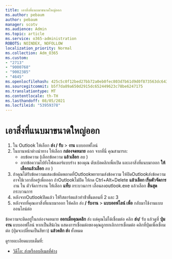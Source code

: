 ```yaml
---
title: เอาสิ่งที่แนบมาขนาดใหญ่ออก
ms.author: pebaum
author: pebaum
manager: scotv
ms.audience: Admin
ms.topic: article
ms.service: o365-administration
ROBOTS: NOINDEX, NOFOLLOW
localization_priority: Normal
ms.collection: Adm_O365
ms.custom:
- "2713"
- "9000768"
- "9002385"
- "4645"
ms.openlocfilehash: 425c5c0f12bed27bb72a0eb0fec803d7b61d9d0f873563dc6439cbfda9fdd08c
ms.sourcegitcommit: b5f7da89a650d2915dc652449623c78be6247175
ms.translationtype: MT
ms.contentlocale: th-TH
ms.lasthandoff: 08/05/2021
ms.locfileid: "53959378"
---
```

# <a name="remove-the-large-attachment"></a>เอาสิ่งที่แนบมาขนาดใหญ่ออก

1. ใน Outlook ให้เลือก **ส่ง / รับ**  >  **งาน** แบบออฟไลน์ 
2. ในบานหน้าต่างนําทาง ให้เลือก **กล่องจดหมาย** ออก จากที่นี่ คุณสามารถ: 
    - ลบข้อความ (เลือกข้อความ **แล้วเลือก** ลบ )
    - ลากข้อความไปยังโฟลเดอร์แบบร่าง ของคุณ ดับเบิลคลิกเพื่อเปิด และเอาสิ่งที่แนบมาออก **ให้เลือกแล้วเลือก** ลบ )
3. ถ้าคุณได้รับข้อความแสดงข้อผิดพลาดที่Outlookพยายามส่งข้อความ ให้ปิดOutlookส่งข้อความ อาจใช้เวลาสักครู่เพื่อออก ถ้าOutlookไม่ปิด ให้กด Ctrl+Alt+Delete **แล้วเลือก เริ่มตัวจัดการ** งาน ใน ตัวจัดการงาน ให้เลือก **แท็บ** กระบวนการ เลื่อนลงoutlook.exe แล้วเลือก **สิ้นสุด** กระบวนการ
4. หลังจากOutlookปิดแล้ว ให้รีสตาร์ตแล้วทําซ้ําขั้นตอนที่ 2 และ 3 
5. หลังจากที่คุณเอาสิ่งที่แนบมาออก ให้คลิก ส่ง **/ รับงาน**  >  **แบบออฟไลน์ เพื่อ** กลับมาใช้งานแบบออนไลน์ต่อ 

ข้อความจะติดอยู่ในกล่องจดหมาย **ออกเมื่อคุณคลิก** ส่ง แต่คุณไม่ได้เชื่อมต่อ คลิก **ส่ง/** รับ แล้วดูที่ **ปุ่ม งาน** แบบออฟไลน์ หากเป็นสีน้เงิน แสดงการเชื่อมต่อของคุณถูกยกเลิกการเชื่อมต่อ คลิกที่ปุ่มเพื่อเชื่อมต่อ (ปุ่มจะเปลี่ยนเป็นสีขาว) **แล้วคลิก ส่ง** ทั้งหมด
 
 ดูรายละเอียดแบบเต็มที่:
- [วิดีโอ: ส่งหรือลบอีเมลที่ค้าง](https://support.office.com/article/Video-Send-or-delete-an-email-stuck-in-your-outbox-26d5d34a-4e5f-444a-a9e8-44db04a94dec) 